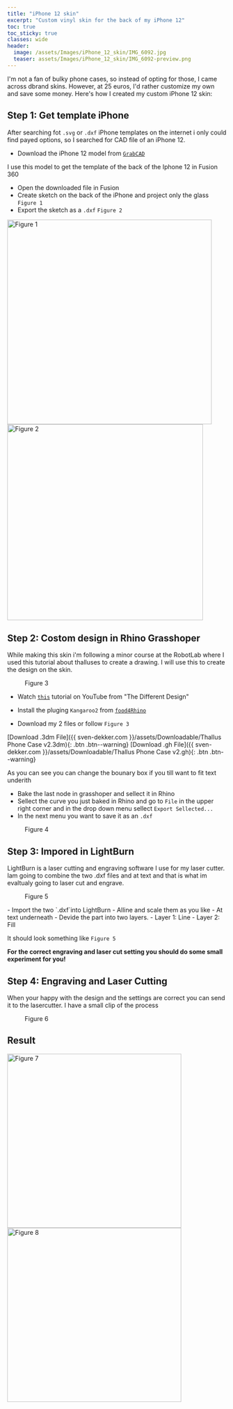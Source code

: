 ```yaml
---
title: "iPhone 12 skin"
excerpt: "Custom vinyl skin for the back of my iPhone 12"
toc: true
toc_sticky: true
classes: wide
header:
  image: /assets/Images/iPhone_12_skin/IMG_6092.jpg
  teaser: assets/Images/iPhone_12_skin/IMG_6092-preview.png
---
```


I'm not a fan of bulky phone cases, so instead of opting for those, I came across dbrand skins. However, at 25 euros, I'd rather customize my own and save some money. Here's how I created my custom iPhone 12 skin:

## Step 1: Get template iPhone

After searching fot `.svg` or `.dxf` iPhone templates on the internet i only could find payed options, so I searched for CAD file of an iPhone 12.

- Download the iPhone 12 model from [`GrabCAD`](https://grabcad.com/library/iphone-12-4) 

I use this model to get the template of the back of the Iphone 12 in Fusion 360

- Open the downloaded file in Fusion
- Create sketch on the back of the iPhone and project only the glass `Figure 1`
- Export the sketch as a `.dxf` `Figure 2`

<p float="centre">
  <img src="/assets/Images/iPhone_12_skin/Sketch_Project.png" width="470" title="Figure 1"/>
  <img src="/assets/Images/iPhone_12_skin/Export_DXF.png" width="450" title="Figure 2"/> 
</p>

## Step 2: Costom design in Rhino Grasshoper

While making this skin i'm following a minor course at the RobotLab where I used this tutorial about thalluses to create a drawing. I will use this to create the design on the skin.

<figure style="width: 400px" class="align-right">
  <img src="/assets/Images/iPhone_12_skin/Canvas.png" alt="">
  <figcaption>Figure 3</figcaption>
</figure> 

- Watch [`this`](https://www.youtube.com/watch?v=dVv6zLicE4s&) tutorial on YouTube from "The Different Design" 

- Install the pluging `Kangaroo2` from [`food4Rhino`](https://www.food4rhino.com/en/app/kangaroo-physics&)

- Download my 2 files or follow `Figure 3`

[Download .3dm File]({{ sven-dekker.com }}/assets/Downloadable/Thallus Phone Case v2.3dm){: .btn .btn--warning}
[Download .gh File]({{ sven-dekker.com }}/assets/Downloadable/Thallus Phone Case v2.gh){: .btn .btn--warning}

As you can see you can change the bounary box if you till want to fit text underith 

- Bake the last node in grasshoper and sellect it in Rhino
- Sellect the curve you just baked in Rhino and go to `File` in the upper right corner and in the drop down menu sellect `Export Sellected...`
- In the next menu you want to save it as an `.dxf` 

<figure style="width: 500px" class="centre">
  <img src="/assets/Images/iPhone_12_skin/Export_Rhino.png" alt="">
  <figcaption>Figure 4</figcaption>
</figure> 


## Step 3: Impored in LightBurn
LightBurn is a laser cutting and engraving software I use for my laser cutter. Iam going to combine the two .dxf files and at text and that is what im evaltualy going to laser cut and engrave.
<figure style="width: 400px" class="align-right">
  <img src="/assets/Images/iPhone_12_skin/Laser_Cut_Setting.png" alt="">
  <figcaption>Figure 5</figcaption>
</figure> 
- Import the two `.dxf`into LightBurn
- Alline and scale them as you like 
- At text underneath 
- Devide the part into two layers. 
    - Layer 1: Line
    - Layer 2: Fill 

It should look something like `Figure 5`

**For the correct engraving and laser cut setting you should do some small experiment for you!**





## Step 4: Engraving and Laser Cutting

When your happy with the design and the settings are correct you can send it to the lasercutter.
I have a small clip of the process

<figure style="width: 300px" class="centre">
  <img src="/assets/Images/iPhone_12_skin/Process.gif" alt="">
  <figcaption>Figure 6</figcaption>
</figure> 

## Result

<p float="left">
  <img src="/assets/Images/iPhone_12_skin/IMG_6092.jpg" width="400" title="Figure 7"/>
  <img src="/assets/Images/iPhone_12_skin/IMG_6094.png" width="400" title="Figure 8"/> 
</p>